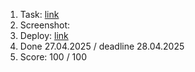 1. Task: [link]()
2. Screenshot:
3. Deploy: [link]()
4. Done 27.04.2025 / deadline 28.04.2025
5. Score: 100 / 100
